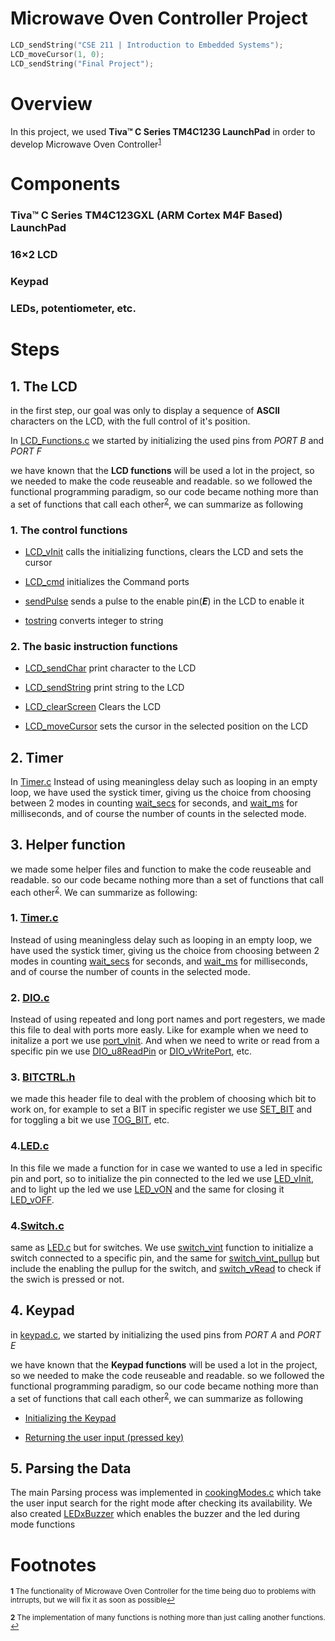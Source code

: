 # Microwave Oven Controller Project

```C 
LCD_sendString("CSE 211 | Introduction to Embedded Systems");
LCD_moveCursor(1, 0);
LCD_sendString("Final Project");
```

# Overview

In this project, we used **Tiva™ C Series TM4C123G LaunchPad** in order to develop Microwave Oven Controller<sup id="a1">[1](#f1)</sup> 


# Components

### Tiva™ C Series TM4C123GXL (ARM Cortex M4F Based) LaunchPad
### 16×2 LCD
### Keypad
### LEDs, potentiometer, etc.


# Steps

## 1. The LCD

in the first step, our goal was only to display a sequence of **ASCII** characters on the LCD, with the full control of it's position.

In [LCD_Functions.c](https://github.com/At0m77/Microwave-Oven-Controller/blob/main/LCD.c) we started by initializing the used pins from *PORT B* and *PORT F*

we have known that the **LCD functions** will be used a lot in the project, so we needed to make the code reuseable and readable. so we followed the functional programming paradigm, so our code became nothing more than a set of functions that call each other<sup id="a2">[2](#f2)</sup>, we can summarize as following


### 1. The control functions

- [LCD_vInit](https://github.com/At0m77/Microwave-Oven-Controller/blob/e86ce6fc958a09a00950c7df400fb972cf7ba180/LCD.c#L13) calls the initializing functions, clears the LCD and sets the cursor

- [LCD_cmd](https://github.com/At0m77/Microwave-Oven-Controller/blob/e86ce6fc958a09a00950c7df400fb972cf7ba180/LCD.c#L37) initializes the Command ports

- [sendPulse](https://github.com/At0m77/Microwave-Oven-Controller/blob/e86ce6fc958a09a00950c7df400fb972cf7ba180/LCD.c#L30) sends a pulse to the enable pin(***E***) in the LCD to enable it

- [tostring](https://github.com/At0m77/Microwave-Oven-Controller/blob/e86ce6fc958a09a00950c7df400fb972cf7ba180/LCD.c#L78) converts integer to string


### 2. The basic instruction functions

- [LCD_sendChar](https://github.com/At0m77/Microwave-Oven-Controller/blob/e86ce6fc958a09a00950c7df400fb972cf7ba180/LCD.c#L44) print character to the LCD

- [LCD_sendString](https://github.com/At0m77/Microwave-Oven-Controller/blob/e86ce6fc958a09a00950c7df400fb972cf7ba180/LCD.c#L51) print string to the LCD

- [LCD_clearScreen](https://github.com/At0m77/Microwave-Oven-Controller/blob/e86ce6fc958a09a00950c7df400fb972cf7ba180/LCD.c#L58) Clears the LCD

- [LCD_moveCursor](https://github.com/At0m77/Microwave-Oven-Controller/blob/e86ce6fc958a09a00950c7df400fb972cf7ba180/LCD.c#L63) sets the cursor in the selected position on the LCD

## 2. Timer
In [Timer.c](https://github.com/At0m77/Microwave-Oven-Controller/blob/e86ce6fc958a09a00950c7df400fb972cf7ba180/Timer.c) Instead of using meaningless delay such as looping in an empty loop, we have used the systick timer, giving us the choice from choosing between 2 modes in counting [wait_secs](https://github.com/At0m77/Microwave-Oven-Controller/blob/e86ce6fc958a09a00950c7df400fb972cf7ba180/Timer.c#L29) for seconds, and [wait_ms](https://github.com/At0m77/Microwave-Oven-Controller/blob/e86ce6fc958a09a00950c7df400fb972cf7ba180/Timer.c#L40) for milliseconds, and of course the number of counts in the selected mode.

## 3. Helper function
we made some helper files and function to make the code reuseable and readable. so our code became nothing more than a set of functions that call each other<sup id="a2">[2](#f2)</sup>. We can summarize as following:

### 1. [Timer.c](https://github.com/At0m77/Microwave-Oven-Controller/blob/e86ce6fc958a09a00950c7df400fb972cf7ba180/Timer.c)
Instead of using meaningless delay such as looping in an empty loop, we have used the systick timer, giving us the choice from choosing between 2 modes in counting [wait_secs](https://github.com/At0m77/Microwave-Oven-Controller/blob/e86ce6fc958a09a00950c7df400fb972cf7ba180/Timer.c#L29) for seconds, and [wait_ms](https://github.com/At0m77/Microwave-Oven-Controller/blob/e86ce6fc958a09a00950c7df400fb972cf7ba180/Timer.c#L40) for milliseconds, and of course the number of counts in the selected mode.

### 2. [DIO.c](https://github.com/At0m77/Microwave-Oven-Controller/blob/e86ce6fc958a09a00950c7df400fb972cf7ba180/DIO.c)
Instead of using repeated and long port names and port regesters, we made this file to deal with ports more easly. Like for example when we need to initalize a port we use [port_vInit](https://github.com/At0m77/Microwave-Oven-Controller/blob/e86ce6fc958a09a00950c7df400fb972cf7ba180/DIO.c#L7). And when we need to write or read from a specific pin we use [DIO_u8ReadPin](https://github.com/At0m77/Microwave-Oven-Controller/blob/e86ce6fc958a09a00950c7df400fb972cf7ba180/DIO.c#L262) or [DIO_vWritePort](https://github.com/At0m77/Microwave-Oven-Controller/blob/e86ce6fc958a09a00950c7df400fb972cf7ba180/DIO.c#L191), etc.


### 3. [BITCTRL.h](https://github.com/At0m77/Microwave-Oven-Controller/blob/e86ce6fc958a09a00950c7df400fb972cf7ba180/BITCTRL.h)
we made this header file to deal with the problem of choosing which bit to work on, for example to set a BIT in specific register we use [SET_BIT](https://github.com/At0m77/Microwave-Oven-Controller/blob/e86ce6fc958a09a00950c7df400fb972cf7ba180/BITCTRL.h#L1) and for toggling a bit we use [TOG_BIT](https://github.com/At0m77/Microwave-Oven-Controller/blob/e86ce6fc958a09a00950c7df400fb972cf7ba180/BITCTRL.h#L3), etc.

### 4.[LED.c](https://github.com/At0m77/Microwave-Oven-Controller/blob/e86ce6fc958a09a00950c7df400fb972cf7ba180/LED.c)
In this file we made a function for in case we wanted to use a led in specific pin and port, so to initialize the pin connected to the led we use [LED_vInit](https://github.com/At0m77/Microwave-Oven-Controller/blob/e86ce6fc958a09a00950c7df400fb972cf7ba180/LED.c#L5), and to light up the led we use [LED_vON](https://github.com/At0m77/Microwave-Oven-Controller/blob/e86ce6fc958a09a00950c7df400fb972cf7ba180/LED.c#L10) and the same for closing it [LED_vOFF](https://github.com/At0m77/Microwave-Oven-Controller/blob/e86ce6fc958a09a00950c7df400fb972cf7ba180/LED.c#L14).
### 4.[Switch.c](https://github.com/At0m77/Microwave-Oven-Controller/blob/e86ce6fc958a09a00950c7df400fb972cf7ba180/Switch.c)
same as [LED.c](https://github.com/At0m77/Microwave-Oven-Controller/blob/c9202a44d7f34e4c8ddd7e9a4b4688bd3d33c8c0/README.md?plain=1#L70) but for switches. We use [switch_vint](https://github.com/At0m77/Microwave-Oven-Controller/blob/e86ce6fc958a09a00950c7df400fb972cf7ba180/Switch.c#L3) function to initialize a switch connected to a specific pin, and the same for [switch_vint_pullup](https://github.com/At0m77/Microwave-Oven-Controller/blob/e86ce6fc958a09a00950c7df400fb972cf7ba180/Switch.c#L14) but include the enabling the  pullup for the switch, and [switch_vRead](https://github.com/At0m77/Microwave-Oven-Controller/blob/e86ce6fc958a09a00950c7df400fb972cf7ba180/Switch.c#L9) to check if the swich is pressed or not.

## 4. Keypad
in [keypad.c](https://github.com/At0m77/Microwave-Oven-Controller/blob/e86ce6fc958a09a00950c7df400fb972cf7ba180/keypad.c), we started by initializing the used pins from *PORT A* and *PORT E*

we have known that the **Keypad functions** will be used a lot in the project, so we needed to make the code reuseable and readable. so we followed the functional programming paradigm, so our code became nothing more than a set of functions that call each other<sup id="a2">[2](#f2)</sup>, we can summarize as following

- [Initializing the Keypad](https://github.com/At0m77/Microwave-Oven-Controller/blob/e86ce6fc958a09a00950c7df400fb972cf7ba180/keypad.c#L10)

- [Returning  the user input (pressed key)](https://github.com/At0m77/Microwave-Oven-Controller/blob/e86ce6fc958a09a00950c7df400fb972cf7ba180/keypad.c#L30)

## 5. Parsing the Data
The main Parsing process was implemented in [cookingModes.c](https://github.com/At0m77/Microwave-Oven-Controller/blob/e86ce6fc958a09a00950c7df400fb972cf7ba180/cookingModes.c) which take the user input search for the right mode after checking its availability. We also created [LEDxBuzzer](https://github.com/At0m77/Microwave-Oven-Controller/blob/e86ce6fc958a09a00950c7df400fb972cf7ba180/cookingModes.c#L261) which enables the buzzer and the led during mode functions


# Footnotes
<sup><b id="f1">1</b> The functionality of Microwave Oven Controller for the time being duo to problems with intrrupts, but we will fix it as soon as possible[↩](#a1)</sup>

<sup><b id="f2">2</b> The implementation of many functions is nothing more than just calling another functions. [↩](#a2)</sup>
